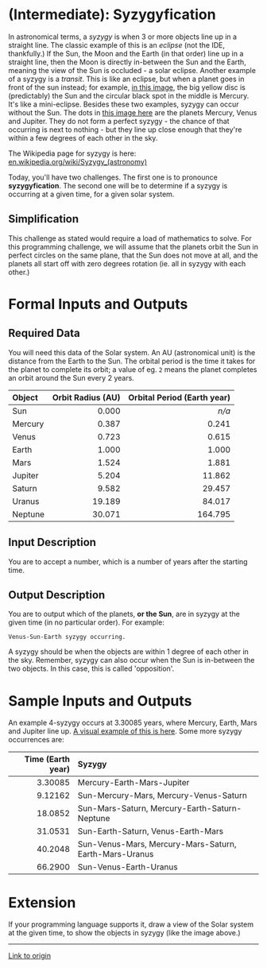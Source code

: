 # [](#IntermediateIcon) **(Intermediate)**: Syzygyfication

In astronomical terms, a *syzygy* is when 3 or more objects line up in a straight line. The classic example of this is an *eclipse* (not the IDE, thankfully.) If the Sun, the Moon and the Earth (in that order) line up in a straight line, then the Moon is directly in-between the Sun and the Earth, meaning the view of the Sun is occluded - a solar eclipse. Another example of a syzygy is a *transit*. This is like an eclipse, but when a planet goes in front of the sun instead; for example, [in this image](http://upload.wikimedia.org/wikipedia/commons/6/64/Mercury_transit_2.jpg), the big yellow disc is (predictably) the Sun and the circular black spot in the middle is Mercury. It's like a mini-eclipse. Besides these two examples, syzygy can occur without the Sun. The dots in [this image here](https://upload.wikimedia.org/wikipedia/commons/c/c2/Three_Planets_Dance_Over_La_Silla.jpg) are the planets Mercury, Venus and Jupiter. They do not form a perfect syzygy  - the chance of that occurring is next to nothing - but they line up close enough that they're within a few degrees of each other in the sky.

The Wikipedia page for syzygy is here: [en.wikipedia.org/wiki/Syzygy_(astronomy)](https://en.wikipedia.org/wiki/Syzygy_%28astronomy%29)

Today, you'll have two challenges. The first one is to pronounce **syzygyfication**. The second one will be to determine if a syzygy is occurring at a given time, for a given solar system.

## Simplification

This challenge as stated would require a load of mathematics to solve. For this programming challenge, we will assume that the planets orbit the Sun in perfect circles on the same plane, that the Sun does not move at all, and the planets all start off with zero degrees rotation (ie. all in syzygy with each other.)

# Formal Inputs and Outputs

## Required Data

You will need this data of the Solar system. An AU (astronomical unit) is the distance from the Earth to the Sun. The orbital period is the time it takes for the planet to complete its orbit; a value of eg. `2` means the planet completes an orbit around the Sun every 2 years.

| Object      | Orbit Radius (AU) | Orbital Period (Earth year) |
| :-          |                -: |                          -: |
| Sun         |             0.000 |                       *n/a* |
| Mercury     |             0.387 |                       0.241 |
| Venus       |             0.723 |                       0.615 |
| Earth       |             1.000 |                       1.000 |
| Mars        |             1.524 |                       1.881 |
| Jupiter     |             5.204 |                      11.862 |
| Saturn      |             9.582 |                      29.457 |
| Uranus      |            19.189 |                      84.017 |
| Neptune     |            30.071 |                     164.795 |

## Input Description

You are to accept a number, which is a number of years after the starting time.

## Output Description

You are to output which of the planets, **or the Sun**, are in syzygy at the given time (in no particular order). For example:

    Venus-Sun-Earth syzygy occurring.

A syzygy should be when the objects are within 1 degree of each other in the sky. Remember, syzygy can also occur when the Sun is in-between the two objects. In this case, this is called 'opposition'.

# Sample Inputs and Outputs

An example 4-syzygy occurs at 3.30085 years, where Mercury, Earth, Mars and Jupiter line up. [A visual example of this is here](http://i.imgur.com/gkD863d.png). Some more syzygy occurrences are:

| Time (Earth year) | Syzygy |
|-:|:-|
| 3.30085 | Mercury-Earth-Mars-Jupiter |
| 9.12162 | Sun-Mercury-Mars, Mercury-Venus-Saturn |
| 18.0852 | Sun-Mars-Saturn, Mercury-Earth-Saturn-Neptune |
| 31.0531 | Sun-Earth-Saturn, Venus-Earth-Mars |
| 40.2048 | Sun-Venus-Mars, Mercury-Mars-Saturn, Earth-Mars-Uranus |
| 66.2900 | Sun-Venus-Earth-Uranus |
# Extension

If your programming language supports it, draw a view of the Solar system at the given time, to show the objects in syzygy (like the image above.)

---

[Link to origin](https://www.reddit.com/r/dailyprogrammer/2kpnky)